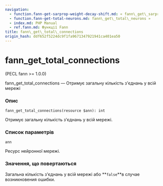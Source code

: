 ```yaml
---
navigation:
  - function.fann-get-sarprop-weight-decay-shift.md: « fann\_get\_sarprop\_weight\_decay\_shift
  - function.fann-get-total-neurons.md: fann\_get\_total\_neurons »
  - index.md: PHP Manual
  - ref.fann.md: Функції Fann
title: fann\_get\_total\_connections
origin_hash: ddf652f5224dc9f1fa9671347921941ca401ea50
---
```

# fann\_get\_total\_connections

(PECL fann >= 1.0.0)

fann\_get\_total\_connections — Отримує загальну кількість з'єднань у всій мережі

### Опис

```methodsynopsis
fann_get_total_connections(resource $ann): int
```

Отримує загальну кількість з'єднань у всій мережі.

### Список параметрів

`ann`

Ресурс нейронної мережі.

### Значення, що повертаються

Загальна кількість з'єднань у всій мережі або \*\*`false`\*\*в случае возникновения ошибки.

